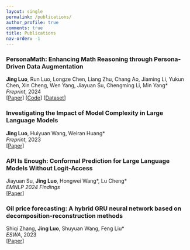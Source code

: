 ```yaml
---
layout: single
permalink: /publications/
author_profile: true
comments: true
title: Publications
nav-order: -1
---
```


### PersonaMath: Enhancing Math Reasoning through Persona-Driven Data Augmentation
**Jing Luo**, Run Luo, Longze Chen, Liang Zhu, Chang Ao, Jiaming Li, Yukun Chen, Xin Cheng, Wen Yang, Jiayuan Su, Chengming Li, Min Yang*<br>
_Preprint_, 2024<br>
[[Paper](https://arxiv.org/abs/2410.00699)] [[Code](https://github.com/IchigyouRurii/PersonaMath)] [[Dataset](https://huggingface.co/datasets/jingluo/PersonaMathQA)]

### Investigating the Impact of Model Complexity in Large Language Models
**Jing Luo**, Huiyuan Wang, Weiran Huang*<br>
_Preprint_, 2023<br>
[[Paper](https://arxiv.org/abs/2410.00699)]

### API Is Enough: Conformal Prediction for Large Language Models Without Logit-Access
Jiayuan Su, **Jing Luo**, Hongwei Wang*, Lu Cheng*<br>
_EMNLP 2024 Findings_<br>
[[Paper](https://arxiv.org/abs/2403.01216)]

### Oil price forecasting: A hybrid GRU neural network based on decomposition-reconstruction methods
Shiqi Zhang, **Jing Luo**, Shuyuan Wang, Feng Liu*<br>
_ESWA_, 2023<br>
[[Paper](https://doi.org/10.1016/j.eswa.2023.119617)]
